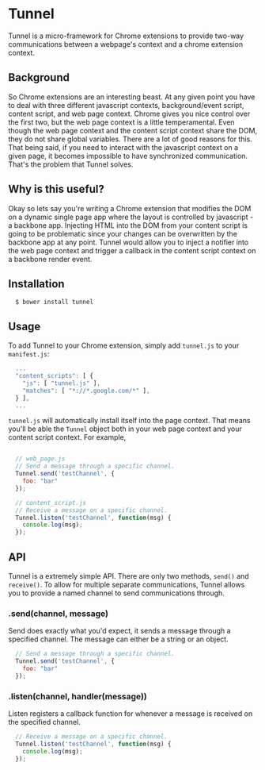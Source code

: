 # Tunnel

Tunnel is a micro-framework for Chrome extensions to provide two-way communications between a webpage's context and a chrome extension context.

## Background

So Chrome extensions are an interesting beast. At any given point you have to deal with three different javascript contexts, background/event script, content script, and web page context. Chrome gives you nice control over the first two, but the web page context is a little temperamental. Even though the web page context and the content script context share the DOM, they do not share global variables. There are a lot of good reasons for this. That being said, if you need to interact with the javascript context on a given page, it becomes impossible to have synchronized communication. That's the problem that Tunnel solves.

## Why is this useful?

Okay so lets say you're writing a Chrome extension that modifies the DOM on a dynamic single page app where the layout is controlled by javascript - a backbone app. Injecting HTML into the DOM from your content script is going to be problematic since your changes can be overwritten by the backbone app at any point. Tunnel would allow you to inject a notifier into the web page context and trigger a callback in the content script context on a backbone render event.

## Installation

```
  $ bower install tunnel
```

## Usage

To add Tunnel to your Chrome extension, simply add `tunnel.js` to your `manifest.js`:

```javascript
  ...
  "content_scripts": [ {
    "js": [ "tunnel.js" ],
    "matches": [ "*://*.google.com/*" ],
  } ],
  ...
```

`tunnel.js` will automatically install itself into the page context. That means you'll be able the `Tunnel` object both in your web page context and your content script context. For example,

```javascript

  // web_page.js
  // Send a message through a specific channel.
  Tunnel.send('testChannel', {
    foo: "bar"
  });

  // content_script.js
  // Receive a message on a specific channel.
  Tunnel.listen('testChannel', function(msg) {
    console.log(msg);
  });

```

## API

Tunnel is a extremely simple API. There are only two methods, `send()` and `receive()`. To allow for multiple separate communications, Tunnel allows you to provide a named channel to send communications through.

### .send(channel, message)

Send does exactly what you'd expect, it sends a message through a specified channel. The message can either be a string or an object.

```javascript
  // Send a message through a specific channel.
  Tunnel.send('testChannel', {
    foo: "bar"
  });
```

### .listen(channel, handler(message))

Listen registers a callback function for whenever a message is received on the specified channel. 

```javascript
  // Receive a message on a specific channel.
  Tunnel.listen('testChannel', function(msg) {
    console.log(msg);
  });
```
